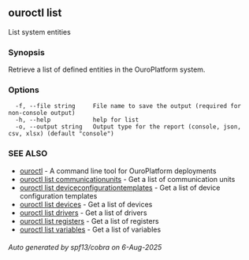 ## ouroctl list

List system entities

### Synopsis

Retrieve a list of defined entities in the OuroPlatform system.

### Options

```
  -f, --file string     File name to save the output (required for non-console output)
  -h, --help            help for list
  -o, --output string   Output type for the report (console, json, csv, xlsx) (default "console")
```

### SEE ALSO

* [ouroctl](ouroctl.md)	 - A command line tool for OuroPlatform deployments
* [ouroctl list communicationunits](ouroctl_list_communicationunits.md)	 - Get a list of communication units
* [ouroctl list deviceconfigurationtemplates](ouroctl_list_deviceconfigurationtemplates.md)	 - Get a list of device configuration templates
* [ouroctl list devices](ouroctl_list_devices.md)	 - Get a list of devices
* [ouroctl list drivers](ouroctl_list_drivers.md)	 - Get a list of drivers
* [ouroctl list registers](ouroctl_list_registers.md)	 - Get a list of registers
* [ouroctl list variables](ouroctl_list_variables.md)	 - Get a list of variables

###### Auto generated by spf13/cobra on 6-Aug-2025
